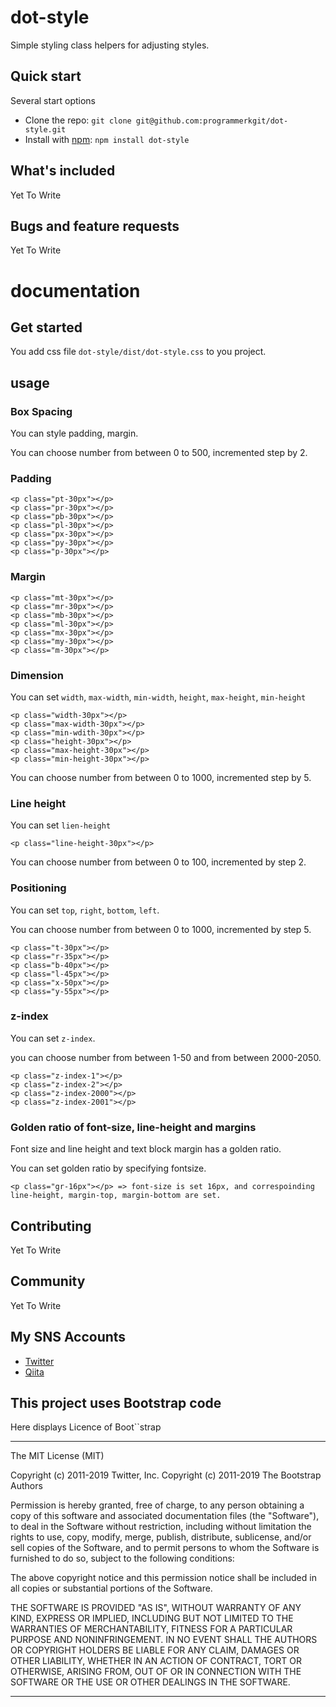 # dot-style
Simple styling class helpers for adjusting styles.

## Quick start
Several start options

- Clone the repo: `git clone git@github.com:programmerkgit/dot-style.git`
- Install with [npm](https://www.npmjs.com/): `npm install dot-style`

## What's included
Yet To Write
## Bugs and feature requests
Yet To Write

# documentation

## Get started
You add css file `dot-style/dist/dot-style.css` to you project.

## usage

### Box Spacing
You can style padding, margin.

You can choose number from between 0 to 500, incremented step by 2.

### Padding
```
<p class="pt-30px"></p>
<p class="pr-30px"></p>
<p class="pb-30px"></p>
<p class="pl-30px"></p>
<p class="px-30px"></p>
<p class="py-30px"></p>
<p class="p-30px"></p>
```

### Margin
```
<p class="mt-30px"></p>
<p class="mr-30px"></p>
<p class="mb-30px"></p>
<p class="ml-30px"></p>
<p class="mx-30px"></p>
<p class="my-30px"></p>
<p class="m-30px"></p>
```


### Dimension
You can set `width`, `max-width`, `min-width`, `height`, `max-height`, `min-height`

```
<p class="width-30px"></p>
<p class="max-width-30px"></p>
<p class="min-wdith-30px"></p>
<p class="height-30px"></p>
<p class="max-height-30px"></p>
<p class="min-height-30px"></p>
```

You can choose number from between 0 to 1000, incremented step by 5.


### Line height
You can set `lien-height`

```
<p class="line-height-30px"></p>
```

You can choose number from between 0 to 100, incremented by step 2.

### Positioning
You can set `top`, `right`, `bottom`, `left`. 


You can choose number from between 0 to 1000, incremented by step 5.

```
<p class="t-30px"></p>
<p class="r-35px"></p>
<p class="b-40px"></p>
<p class="l-45px"></p>
<p class="x-50px"></p>
<p class="y-55px"></p>
```

### z-index
You can set `z-index`.


you can choose number from between 1-50 and from between 2000-2050.

```
<p class="z-index-1"></p>
<p class="z-index-2"></p>
<p class="z-index-2000"></p>
<p class="z-index-2001"></p>
```


### Golden ratio of font-size, line-height and margins
Font size and line height and text block margin has a golden ratio.


You can set golden ratio by specifying fontsize.

```
<p class="gr-16px"></p> => font-size is set 16px, and correspoinding line-height, margin-top, margin-bottom are set. 
```



## Contributing
Yet To Write
## Community
Yet To Write
## My SNS Accounts
- [Twitter](https://twitter.com/cojicoj67044353)
- [Qiita](https://qiita.com/QKiita)












## This project uses Bootstrap code
Here displays Licence of Boot``strap

---

The MIT License (MIT)

Copyright (c) 2011-2019 Twitter, Inc.
Copyright (c) 2011-2019 The Bootstrap Authors

Permission is hereby granted, free of charge, to any person obtaining a copy
of this software and associated documentation files (the "Software"), to deal
in the Software without restriction, including without limitation the rights
to use, copy, modify, merge, publish, distribute, sublicense, and/or sell
copies of the Software, and to permit persons to whom the Software is
furnished to do so, subject to the following conditions:

The above copyright notice and this permission notice shall be included in
all copies or substantial portions of the Software.

THE SOFTWARE IS PROVIDED "AS IS", WITHOUT WARRANTY OF ANY KIND, EXPRESS OR
IMPLIED, INCLUDING BUT NOT LIMITED TO THE WARRANTIES OF MERCHANTABILITY,
FITNESS FOR A PARTICULAR PURPOSE AND NONINFRINGEMENT. IN NO EVENT SHALL THE
AUTHORS OR COPYRIGHT HOLDERS BE LIABLE FOR ANY CLAIM, DAMAGES OR OTHER
LIABILITY, WHETHER IN AN ACTION OF CONTRACT, TORT OR OTHERWISE, ARISING FROM,
OUT OF OR IN CONNECTION WITH THE SOFTWARE OR THE USE OR OTHER DEALINGS IN
THE SOFTWARE.

---